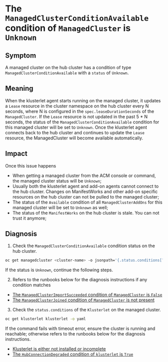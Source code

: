 # The `ManagedClusterConditionAvailable` condition of `ManagedCluster` is `Unknown`

## Symptom

A managed cluster on the hub cluster has a condition of type `ManagedClusterConditionAvailable` with a `status` of `Unknown`.

## Meaning

When the klusterlet agent starts running on the managed cluster, it updates a `Lease` resource in the cluster namespace on the hub cluster every N seconds, where N is configured in the `spec.leaseDurationSeconds` of the `ManagedCluster`. If the `Lease` resource is not updated in the past 5 * N seconds, the status of the `ManagedClusterConditionAvailable` condition for this managed cluster will be set to `Unknown`. Once the klusterlet agent connects back to the hub cluster and continues to update the `Lease` resource, the ManagedCluster will become available automatically.

## Impact

Once this issue happens

- When getting a managed cluster from the ACM console or command, the managed cluster status will be `Unknown`;
- Usually both the klusterlet agent and add-on agents cannot connect to the hub cluster. Changes on ManifestWorks and other add-on specific resources on the hub cluster can not be pulled to the managed cluster;
- The status of the `Available` condition of all `ManagedClusterAddOns` for this managed cluster will be set to `Unknown` as well;
- The status of the `ManifestWorks` on the hub cluster is stale. You can not trust it anymore;

## Diagnosis

1. Check the `ManagedClusterConditionAvailable` condition status on the hub cluster.

```sh
oc get managedcluster <cluster-name> -o jsonpath='{.status.conditions[?(@.type=="ManagedClusterConditionAvailable")].status}'
```

If the status is `Unknown`, continue the following steps.

2. Refers to the runbooks below for the diagnosis instructions if any condition matches
- [The `ManagedClusterImportSucceeded` condition of `ManagedCluster` is `False`](./ManagedClusterImportSucceededConditionFalse.md)
- [The `ManagedClusterJoined` condition of `ManagedCluster` is not present](./ManagedClusterJoinedConditionMissing.md)

3. Check the `status.conditions` of the `Klusterlet` on the managed cluster.

```sh
oc get klusterlet klusterlet -o yaml
```

If the command fails with timeout error, ensure the cluster is running and reachable; otherwise refers to the runbooks below for the diagnosis instructions.
  - [Klusterlet is either not installed or incomplete](../Klusterlets/KlusterletNotInstalledOrIncomplete.md)
  - [The `HubConnectionDegraded` condition of `klusterlet` is `True`](../Klusterlets/KlusterletHubConnectionDegradedConditionTrue.md)
